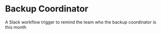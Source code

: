 # Backup Coordinator

A Slack workflow trigger to remind the team who the backup coordinator is this month
